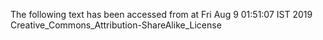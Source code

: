 The following text has been accessed from at Fri Aug 9 01:51:07 IST 2019
Creative_Commons_Attribution-ShareAlike_License
